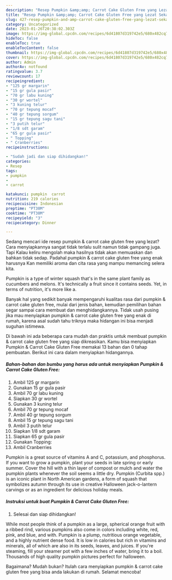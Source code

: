 ```yaml
---
description: "Resep Pumpkin &amp;amp; Carrot Cake Gluten Free yang Lezat Sekali"
title: "Resep Pumpkin &amp;amp; Carrot Cake Gluten Free yang Lezat Sekali"
slug: 427-resep-pumpkin-and-amp-carrot-cake-gluten-free-yang-lezat-sekali
category: Uncategorized
date: 2023-01-26T20:38:02.303Z
image: https://img-global.cpcdn.com/recipes/6d41807d319742e5/680x482cq70/pumpkin-carrot-cake-gluten-free-foto-resep-utama.jpg
hideToc: false
enableToc: true
enableTocContent: false
thumbnail: https://img-global.cpcdn.com/recipes/6d41807d319742e5/680x482cq70/pumpkin-carrot-cake-gluten-free-foto-resep-utama.jpg
cover: https://img-global.cpcdn.com/recipes/6d41807d319742e5/680x482cq70/pumpkin-carrot-cake-gluten-free-foto-resep-utama.jpg
author: Admin
authorAv: notfound
ratingvalue: 3.7
reviewcount: 17
recipeingredient:
- "125 gr margarin"
- "15 gr gula pasir"
- "70 gr labu kuning"
- "30 gr wortel"
- "3 kuning telur"
- "70 gr tepung mocaf"
- "40 gr tepung sorgum"
- "15 gr tepung sagu tani"
- "3 putih telur"
- "1/8 sdt garam"
- "65 gr gula pasir"
- " Topping"
- " Cranberries"
recipeinstructions:

- "Sudah jadi dan siap dihidangkan!"
categories:
- Resep
tags:
- pumpkin
- 
- carrot

katakunci: pumpkin  carrot 
nutrition: 219 calories
recipecuisine: Indonesian
preptime: "PT30M"
cooktime: "PT30M"
recipeyield: "3"
recipecategory: Dinner

---
```



Sedang mencari ide resep pumpkin &amp; carrot cake gluten free yang lezat? Cara menyiapkannya sangat tidak terlalu sulit namun tidak gampang juga. Tapi Kalau keliru mengolah maka hasilnya tidak akan memuaskan dan bahkan tidak sedap. Padahal pumpkin &amp; carrot cake gluten free yang enak harusnya Kan memiliki aroma dan cita rasa yang mampu memancing selera kita.


Pumpkin is a type of winter squash that&#39;s in the same plant family as cucumbers and melons. It&#39;s technically a fruit since it contains seeds. Yet, in terms of nutrition, it&#39;s more like a.

Banyak hal yang sedikit banyak mempengaruhi kualitas rasa dari pumpkin &amp; carrot cake gluten free, mulai dari jenis bahan, kemudian pemilihan bahan segar sampai cara membuat dan menghidangkannya. Tidak usah pusing jika mau menyiapkan pumpkin &amp; carrot cake gluten free yang enak di rumah, karena asal sudah tahu triknya maka hidangan ini bisa menjadi suguhan istimewa.


Di bawah ini ada beberapa cara mudah dan praktis untuk membuat pumpkin &amp; carrot cake gluten free yang siap dikreasikan. Kamu bisa menyiapkan Pumpkin &amp; Carrot Cake Gluten Free memakai 13 bahan dan 0 tahap pembuatan. Berikut ini cara dalam menyiapkan hidangannya.

<!--inarticleads1-->

##### Bahan-bahan dan bumbu yang harus ada untuk menyiapkan Pumpkin &amp; Carrot Cake Gluten Free:

1. Ambil 125 gr margarin
1. Gunakan 15 gr gula pasir
1. Ambil 70 gr labu kuning
1. Siapkan 30 gr wortel
1. Gunakan 3 kuning telur
1. Ambil 70 gr tepung mocaf
1. Ambil 40 gr tepung sorgum
1. Ambil 15 gr tepung sagu tani
1. Ambil 3 putih telur
1. Siapkan 1/8 sdt garam
1. Siapkan 65 gr gula pasir
1. Gunakan  Topping:
1. Ambil  Cranberries


Pumpkin is a great source of vitamins A and C, potassium, and phosphorus. If you want to grow a pumpkin, plant your seeds in late spring or early summer. Cover the hill with a thin layer of compost or mulch and water the pumpkin plants whenever the soil seems a little dry. Pumpkin (Curbita spp.) is an iconic plant in North American gardens, a form of squash that symbolizes autumn through its use in creative Halloween jack-o-lantern carvings or as an ingredient for delicious holiday meals. 

<!--inarticleads2-->

##### Instruksi untuk buat Pumpkin &amp; Carrot Cake Gluten Free:


1. Selesai dan siap dihidangkan!

While most people think of a pumpkin as a large, spherical orange fruit with a ribbed rind, various pumpkins also come in colors including white, red, pink, and blue, and with. Pumpkin is a plump, nutritious orange vegetable, and a highly nutrient dense food. It is low in calories but rich in vitamins and minerals, all of which are also in its seeds, leaves, and juices. If you&#39;re steaming, fill your steamer pot with a few inches of water, bring it to a boil. Thousands of high quality pumpkin pictures perfect for halloween. 

Bagaimana? Mudah bukan? Itulah cara menyiapkan pumpkin &amp; carrot cake gluten free yang bisa anda lakukan di rumah. Selamat mencoba!
